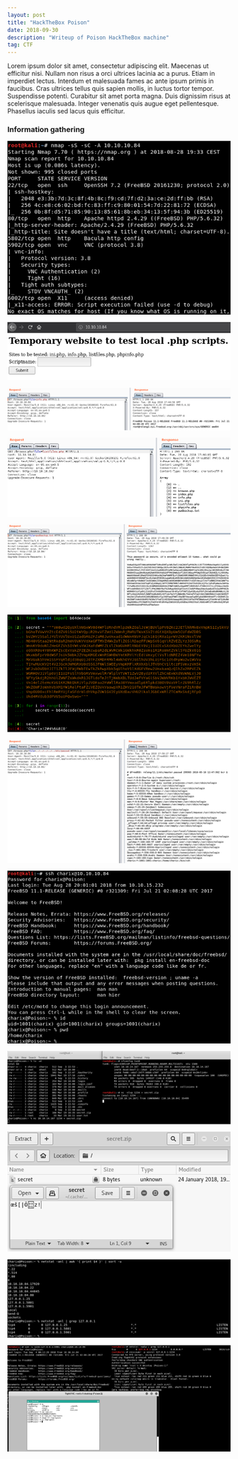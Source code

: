 ```yaml
---
layout: post
title: "HackTheBox Poison"
date: 2018-09-30 
description: "Writeup of Poison HackTheBox machine"
tag: CTF
---   
```


Lorem ipsum dolor sit amet, consectetur adipiscing elit. Maecenas ut efficitur nisi. Nullam non risus a orci ultrices lacinia ac a purus. Etiam in imperdiet lectus. Interdum et malesuada fames ac ante ipsum primis in faucibus. Cras ultrices tellus quis sapien mollis, in luctus tortor tempor. Suspendisse potenti. Curabitur sit amet porta magna. Duis dignissim risus at scelerisque malesuada. Integer venenatis quis augue eget pellentesque. Phasellus iaculis sed lacus quis efficitur. 

### Information gathering

![](/images/posts/Poison/img1.png "TBC")

![](/images/posts/Poison/img2.png "TBC")

![](/images/posts/Poison/img3.png "TBC")

![](/images/posts/Poison/img4.png "TBC")

![](/images/posts/Poison/img5.png "TBC")

![](/images/posts/Poison/img6.png "TBC")

![](/images/posts/Poison/img7.png "TBC")

![](/images/posts/Poison/img8.png "TBC")

![](/images/posts/Poison/img9.png "TBC")

![](/images/posts/Poison/img10.png "TBC")

![](/images/posts/Poison/img11.png "TBC")

![](/images/posts/Poison/img12.png "TBC")